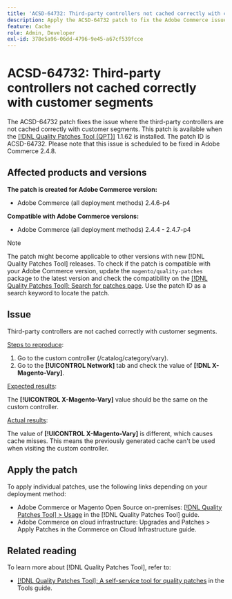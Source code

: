 ```yaml
---
title: 'ACSD-64732: Third-party controllers not cached correctly with customer segments'
description: Apply the ACSD-64732 patch to fix the Adobe Commerce issue where third-party controllers are not cached correctly with customer segments.
feature: Cache
role: Admin, Developer
exl-id: 378e5a96-06dd-4796-9e45-a67cf539fcce
---
```

# ACSD-64732: Third-party controllers not cached correctly with customer segments

The ACSD-64732 patch fixes the issue where the third-party controllers are not cached correctly with customer segments. This patch is available when the [[!DNL Quality Patches Tool (QPT)]](/help/tools/quality-patches-tool/quality-patches-tool-to-self-serve-quality-patches.md) 1.1.62 is installed. The patch ID is ACSD-64732. Please note that this issue is scheduled to be fixed in Adobe Commerce 2.4.8.

## Affected products and versions

**The patch is created for Adobe Commerce version:**

* Adobe Commerce (all deployment methods) 2.4.6-p4

**Compatible with Adobe Commerce versions:**

* Adobe Commerce (all deployment methods) 2.4.4 - 2.4.7-p4

>[!NOTE]
>
>The patch might become applicable to other versions with new [!DNL Quality Patches Tool] releases. To check if the patch is compatible with your Adobe Commerce version, update the `magento/quality-patches` package to the latest version and check the compatibility on the [[!DNL Quality Patches Tool]: Search for patches page](https://experienceleague.adobe.com/tools/commerce-quality-patches/index.html). Use the patch ID as a search keyword to locate the patch.

## Issue

Third-party controllers are not cached correctly with customer segments.

<u>Steps to reproduce</u>:

1. Go to the custom controller (/catalog/category/vary).
1. Go to the **[!UICONTROL Network]** tab and check the value of **[!DNL X-Magento-Vary]**.

<u>Expected results</u>:

The **[!UICONTROL X-Magento-Vary]** value should be the same on the custom controller.

<u>Actual results</u>:

The value of **[!UICONTROL X-Magento-Vary]** is different, which causes cache misses. This means the previously generated cache can't be used when visiting the custom controller.

## Apply the patch

To apply individual patches, use the following links depending on your deployment method:

* Adobe Commerce or Magento Open Source on-premises: [[!DNL Quality Patches Tool] > Usage](/help/tools/quality-patches-tool/usage.md) in the [!DNL Quality Patches Tool] guide.
* Adobe Commerce on cloud infrastructure: Upgrades and Patches > Apply Patches in the Commerce on Cloud Infrastructure guide.

## Related reading

To learn more about [!DNL Quality Patches Tool], refer to:

* [[!DNL Quality Patches Tool]: A self-service tool for quality patches](/help/tools/quality-patches-tool/quality-patches-tool-to-self-serve-quality-patches.md) in the Tools guide.
